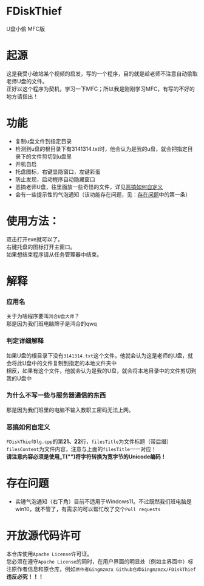# FDiskThief
U盘小偷 MFC版

# 起源
这是我受小破站某个视频的启发，写的一个程序，目的就是趁老师不注意自动偷取老师U盘的文件。  
正好以这个程序为契机，学习一下MFC；所以我是刚刚学习MFC，有写的不好的地方请指出！

# 功能
- 复制u盘文件到指定目录
- 检测到u盘的根目录下有3141314.txt时，他会认为是我的u盘，就会把指定目录下的文件剪切到u盘里
- 开机自启
- 托盘图标，右键显隐窗口，左键彩蛋
- 防止发现，启动程序自动隐藏窗口
- 恶搞老师U盘，往里面放一些奇怪的文件，详见[恶搞如何自定义](https://github.com/Gingmzmzx/FDiskThief#%E6%81%B6%E6%90%9E%E5%A6%82%E4%BD%95%E8%87%AA%E5%AE%9A%E4%B9%89)
- 会有一些提示性的气泡通知（该功能存在问题，见：[存在问题](https://github.com/Gingmzmzx/FDiskThief#%E5%AD%98%E5%9C%A8%E9%97%AE%E9%A2%98)中的第一条）

# 使用方法：
双击打开exe就可以了。  
右键托盘的图标打开主窗口。  
如果想结束程序请从任务管理器中结束。

# 解释
### 应用名
关于为啥程序要叫`鸿合U盘大师`？  
那是因为我们班电脑牌子是鸿合的qwq
### 判定详细解释
如果U盘的根目录下没有`3141314.txt`这个文件，他就会认为这是老师的U盘，就会将此U盘中的文件复制到指定的本地文件夹中  
相反，如果有这个文件，他就会认为是我的U盘，就会将本地目录中的文件剪切到我的U盘中
### 为什么不写一些与服务器通信的东西
那是因为我们班里的电脑不输入教职工密码无法上网。
### 恶搞如何自定义
`FDiskThiefDlg.cpp`的第**21、22**行，`filesTitle`为文件标题（带后缀）`filesContent`为文件内容，注意与上面的`filesTitle`一一对应！  
**请注意内容必须是使用_T("")将字符转换为宽字节的Unicode编码！**

# 存在问题
- 实锤气泡通知（右下角）目前不适用于Windows11。不过既然我们班电脑是win10，就不管了，有需求的可以帮忙改了交个`Pull requests`

# 开放源代码许可
本仓库使用`Apache License`许可证。  
您必须在遵守`Apache License`的同时，在用户界面的明显处（例如主界面中）标注原作者信息和原仓库，例如`原作者Gingmzmzx Github仓库Gingmzmzx/FDiskThief`  
**违反必究！！！**
